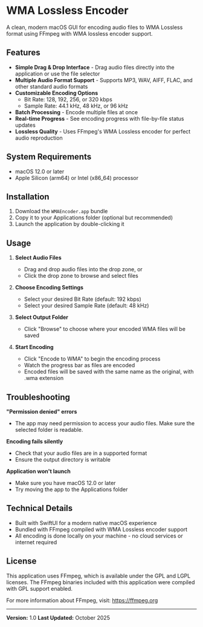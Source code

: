 # WMA Lossless Encoder

A clean, modern macOS GUI for encoding audio files to WMA Lossless format using FFmpeg with WMA lossless encoder support.

## Features

- **Simple Drag & Drop Interface** - Drag audio files directly into the application or use the file selector
- **Multiple Audio Format Support** - Supports MP3, WAV, AIFF, FLAC, and other standard audio formats
- **Customizable Encoding Options**
  - Bit Rate: 128, 192, 256, or 320 kbps
  - Sample Rate: 44.1 kHz, 48 kHz, or 96 kHz
- **Batch Processing** - Encode multiple files at once
- **Real-time Progress** - See encoding progress with file-by-file status updates
- **Lossless Quality** - Uses FFmpeg's WMA Lossless encoder for perfect audio reproduction

## System Requirements

- macOS 12.0 or later
- Apple Silicon (arm64) or Intel (x86_64) processor

## Installation

1. Download the `WMAEncoder.app` bundle
2. Copy it to your Applications folder (optional but recommended)
3. Launch the application by double-clicking it

## Usage

1. **Select Audio Files**
   - Drag and drop audio files into the drop zone, or
   - Click the drop zone to browse and select files

2. **Choose Encoding Settings**
   - Select your desired Bit Rate (default: 192 kbps)
   - Select your desired Sample Rate (default: 48 kHz)

3. **Select Output Folder**
   - Click "Browse" to choose where your encoded WMA files will be saved

4. **Start Encoding**
   - Click "Encode to WMA" to begin the encoding process
   - Watch the progress bar as files are encoded
   - Encoded files will be saved with the same name as the original, with .wma extension

## Troubleshooting

**"Permission denied" errors**
- The app may need permission to access your audio files. Make sure the selected folder is readable.

**Encoding fails silently**
- Check that your audio files are in a supported format
- Ensure the output directory is writable

**Application won't launch**
- Make sure you have macOS 12.0 or later
- Try moving the app to the Applications folder

## Technical Details

- Built with SwiftUI for a modern native macOS experience
- Bundled with FFmpeg compiled with WMA Lossless encoder support
- All encoding is done locally on your machine - no cloud services or internet required

## License

This application uses FFmpeg, which is available under the GPL and LGPL licenses. The FFmpeg binaries included with this application were compiled with GPL support enabled.

For more information about FFmpeg, visit: https://ffmpeg.org

---

**Version:** 1.0
**Last Updated:** October 2025
